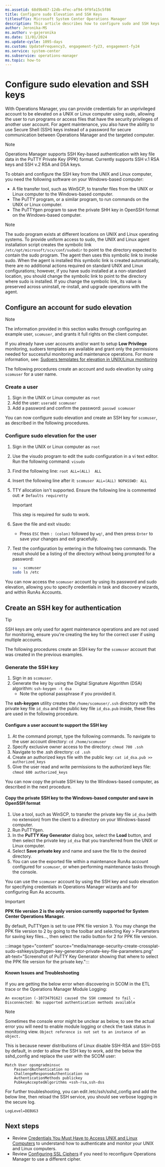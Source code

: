 ```yaml
---
ms.assetid: 68d9b467-12db-4fec-af94-9f9fa15c5f86
title: Configure sudo Elevation and SSH Keys
titlesuffix: Microsoft System Center Operations Manager
description: This article describes how to configure sudo and SSH keys for an unprivileged account and secure communication with Operations Manager.
author: Jeronika-MS
ms.author: v-gajeronika
ms.date: 11/01/2024
ms.update-cycle: 1095-days
ms.custom: UpdateFrequency3, engagement-fy23, engagement-fy24
ms.service: system-center
ms.subservice: operations-manager
ms.topic: how-to
---
```


# Configure sudo elevation and SSH keys

With Operations Manager, you can provide credentials for an unprivileged account to be elevated on a UNIX or Linux computer using sudo, allowing the user to run programs or access files that have the security privileges of another user account. For agent maintenance, you also have the ability to use Secure Shell (SSH) keys instead of a password for secure communication between Operations Manager and the targeted computer.  

> [!NOTE]
> Operations Manager supports SSH Key-based authentication with key file data in the PuTTY Private Key (PPK) format. Currently supports SSH v.1 RSA keys and SSH v.2 RSA and DSA keys.

To obtain and configure the SSH key from the UNIX and Linux computer, you need the following software on your Windows-based computer:  

- A file transfer tool, such as WinSCP, to transfer files from the UNIX or Linux computer to the Windows-based computer.  
- The PuTTY program, or a similar program, to run commands on the UNIX or Linux computer.  
- The PuTTYgen program to save the private SHH key in OpenSSH format on the Windows-based computer.  

> [!NOTE]  
> The sudo program exists at different locations on UNIX and Linux operating systems. To provide uniform access to sudo, the UNIX and Linux agent installation script creates the symbolic link `/etc/opt/microsoft/scx/conf/sudodir` to point to the directory expected to contain the sudo program. The agent then uses this symbolic link to invoke sudo.
> When the agent is installed this symbolic link is created automatically, there are no additional actions required on standard UNIX and Linux configurations; however, if you have sudo installed at a non-standard location, you should change the symbolic link to point to the directory where sudo is installed. If you change the symbolic link, its value is preserved across uninstall, re-install, and upgrade operations with the agent.  

## Configure an account for sudo elevation

> [!NOTE]
> The information provided in this section walks through configuring an example user, `scomuser`, and grants it full rights on the client computer.
>
> If you already have user accounts and/or want to setup **Low Privilege** monitoring, sudoers templates are available and grant only the permissions needed for successful monitoring and maintenance operations. For more information, see: [Sudoers templates for elevation in UNIX/Linux monitoring](manage-security-unix-linux-sudoers-templates.md)

The following procedures create an account and sudo elevation by using `scomuser` for a user name.  

### Create a user

1. Sign in the UNIX or Linux computer as `root`
2. Add the user: `useradd scomuser`
3. Add a password and confirm the password: `passwd scomuser`

You can now configure sudo elevation and create an SSH key for `scomuser`, as described in the following procedures.

### Configure sudo elevation for the user

1. Sign in the UNIX or Linux computer as `root`
2. Use the visudo program to edit the sudo configuration in a vi text editor. Run the following command: `visudo`
3. Find the following line: `root ALL=(ALL)  ALL`
4. Insert the following line after it: `scomuser ALL=(ALL) NOPASSWD: ALL`
5. TTY allocation isn't supported. Ensure the following line is commented out: `# Defaults requiretty`

    > [!IMPORTANT]
    > This step is required for sudo to work.

6. Save the file and exit visudo:
    - Press `ESC` then `: (colon)` followed by `wq!`, and then press `Enter` to save your changes and exit gracefully.
7. Test the configuration by entering in the following two commands. The result should be a listing of the directory without being prompted for a password:

    ```bash
    su - scomuser
    sudo ls /etc
    ```

You can now access the `scomuser` account by using its password and sudo elevation, allowing you to specify credentials in task and discovery wizards, and within RunAs Accounts.

## Create an SSH key for authentication  

> [!TIP]
> SSH keys are only used for agent maintenance operations and are not used for monitoring, ensure you're creating the key for the correct user if using multiple accounts.

The following procedures create an SSH key for the `scomuser` account that was created in the previous examples.  

### Generate the SSH key

1. Sign in as `scomuser`.  
2. Generate the key by using the Digital Signature Algorithm \(DSA\) algorithm: `ssh-keygen -t dsa`  
    - Note the optional passphrase if you provided it.

The **ssh-keygen** utility creates the `/home/scomuser/.ssh` directory with the private key file `id_dsa` and the public key file `id_dsa.pub` inside, these files are used in the following procedure.

#### Configure a user account to support the SSH key  

1. At the command prompt, type the following commands. To navigate to the user account directory: `cd /home/scomuser`  
2. Specify exclusive owner access to the directory: `chmod 700 .ssh`  
3. Navigate to the .ssh directory: `cd .ssh`  
4. Create an authorized keys file with the public key: `cat id_dsa.pub >> authorized_keys`  
5. Give the user read and write permissions to the authorized keys file: `chmod 600 authorized_keys`  

You can now copy the private SSH key to the Windows\-based computer, as described in the next procedure.  

#### Copy the private SSH key to the Windows\-based computer and save in OpenSSH format

1. Use a tool, such as WinSCP, to transfer the private key file `id_dsa` (with no extension) from the client to a directory on your Windows-based computer.  
2. Run PuTTYgen.  
3. In the **PuTTY Key Generator** dialog box, select the **Load** button, and then select the private key `id_dsa` that you transferred from the UNIX or Linux computer.  
4. Select **Save private key** and name and save the file to the desired directory.
5. You can use the exported file within a maintenance RunAs account configured for `scomuser`, or when performing maintenance tasks through the console.

You can use the `scomuser` account by using the SSH key and sudo elevation for specifying credentials in Operations Manager wizards and for configuring Run As accounts. 

> [!IMPORTANT]
> **PPK file version 2 is the only version currently supported for System Center Operations Manager.**
>
> By default, PuTTYgen is set to use PPK file version 3. You may change the PPK file version to 2 by going to the toolbar and selecting Key > Parameters for saving key files..., then select the radio button for 2 for PPK file version.
>
> :::image type="content" source="media/manage-security-create-crossplat-sudo-sshkeys/puttygen-key-generator-private-key-file-parameters.png" alt-text="Screenshot of PuTTY Key Generator showing that where to select the PPK file version for the private key.":::

#### Known Issues and Troubleshooting

If you are getting the below error when discovering in SCOM in the ETL trace or the Operations Manager Module Logging:
```Log
An exception (-1073479162) caused the SSH command to fail - Disconnected: No supported authentication methods available
```

> [!NOTE]
> Sometimes the console error might be unclear as below, to see the actual error you will need to enable module logging or check the task status in monitoring view.
> ```Object reference is not set to an instance of an object.```

This is because newer distributions of Linux disable SSH-RSA and SSH-DSS by default, in order to allow the SSH key to work, add the below the sshd_config and replace the user with the SCOM user:

```
Match User opsmgradminsvc
    PasswordAuthentication no
    ChallengeResponseAuthentication no
    AuthenticationMethods publickey
    PubkeyAcceptedAlgorithms +ssh-rsa,ssh-dss
```

For further troubleshooting, you can edit /etc/ssh/sshd_config and add the below line, then reload the SSH service, you should see verbose logging in the secure log.
``` 
LogLevel=DEBUG3
```

## Next steps

- Review [Credentials You Must Have to Access UNIX and Linux Computers](plan-security-crossplat-credentials.md) to understand how to authenticate and monitor your UNIX and Linux computers.
- Review [Configuring SSL Ciphers](manage-security-crossplat-config-sslcipher.md) if you need to reconfigure Operations Manager to use a different cipher.
